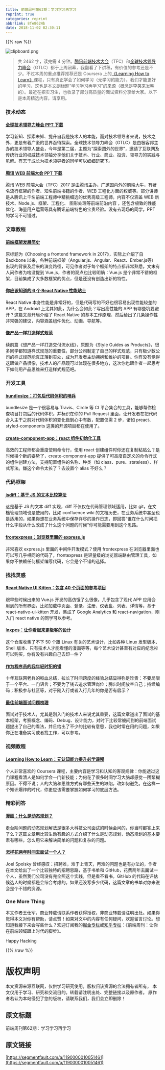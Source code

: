```yaml
---
title: 前端周刊第62期：学习学习再学习
reprint: true
categories: reprint
abbrlink: 8fe8624b
date: 2018-11-02 02:30:11
---
```


{{% raw %}}
<p><span class="img-wrap"><img data-src="/img/bVQk0r?w=757&amp;h=427" src="https://static.alili.tech/img/bVQk0r?w=757&amp;h=427" alt="clipboard.png" title="clipboard.png" style="cursor:pointer;display:inline"></span></p><blockquote><p>&#x5171; 2462 &#x5B57;&#xFF0C;&#x8BFB;&#x5B8C;&#x9700; 4 &#x5206;&#x949F;&#x3002;<a href="http://gtlc.geekbang.org/" rel="nofollow noreferrer" target="_blank">&#x817E;&#x8BAF;&#x524D;&#x7AEF;&#x6280;&#x672F;&#x5927;&#x4F1A;</a>&#xFF08;TFC&#xFF09;&#x548C;<a href="http://tfc.alloyteam.com/ppt.html" rel="nofollow noreferrer" target="_blank">&#x5168;&#x7403;&#x6280;&#x672F;&#x9886;&#x5BFC;&#x529B;&#x5CF0;&#x4F1A;</a>&#xFF08;GTLC&#xFF09;&#x90FD;&#x4E8E;&#x4E0A;&#x5468;&#x95ED;&#x5E55;&#xFF0C;&#x6211;&#x7FFB;&#x770B;&#x4E86;&#x4E0B;&#x8BB2;&#x7A3F;&#xFF0C;&#x6709;&#x4EF7;&#x503C;&#x7684;&#x53C2;&#x8003;&#x8FD8;&#x662F;&#x4E0D;&#x5C11;&#x3002;&#x4E0D;&#x8FC7;&#x672C;&#x5468;&#x7684;&#x91CD;&#x70B9;&#x63A8;&#x8350;&#x63A8;&#x8350;&#x8FD8;&#x662F; Coursera &#x4E0A;&#x7684;<a href="https://www.coursera.org/learn/learning-how-to-learn" rel="nofollow noreferrer" target="_blank">&#x300A;Learning How to Learn&#x300B;</a>&#x8BFE;&#x7A0B;&#xFF0C;&#x53EA;&#x6709;&#x771F;&#x6B63;&#x5B66;&#x4F1A;&#x4E86;&#x5982;&#x4F55;&#x5B66;&#x4E60;&#xFF08;&#x5143;&#x5B66;&#x4E60;&#x7684;&#x80FD;&#x529B;&#xFF09;&#xFF0C;&#x6211;&#x4EEC;&#x624D;&#x80FD;&#x66F4;&#x597D;&#x7684;&#x5B66;&#x4E60;&#xFF0C;&#x8FD9;&#x4E5F;&#x662F;&#x672C;&#x6587;&#x526F;&#x6807;&#x9898;&#x201C;&#x5B66;&#x4E60;&#x5B66;&#x4E60;&#x518D;&#x5B66;&#x4E60;&#x201D;&#x7684;&#x6765;&#x6E90;&#xFF08;&#x6982;&#x5FF5;&#x662F;&#x674E;&#x7B11;&#x6765;&#x53D1;&#x660E;&#x7684;&#xFF09;&#x3002;&#x6700;&#x8FD1;&#x5728;&#x62DB;&#x5B9E;&#x4E60;&#x751F;&#xFF0C;&#x4E5F;&#x6536;&#x5F55;&#x4E86;&#x90E8;&#x5206;&#x9AD8;&#x8D28;&#x91CF;&#x7684;&#x9762;&#x8BD5;&#x8D44;&#x6599;&#x5206;&#x4EAB;&#x7ED9;&#x5927;&#x5BB6;&#x3002;&#x4EE5;&#x4E0B;&#x662F;&#x672C;&#x5468;&#x7CBE;&#x9009;&#x5185;&#x5BB9;&#xFF0C;&#x8BF7;&#x4EAB;&#x7528;&#x3002;</p></blockquote><h3 id="articleHeader0">&#x6280;&#x672F;&#x52A8;&#x6001;</h3><h4><a href="http://gtlc.geekbang.org/#schedule" rel="nofollow noreferrer" target="_blank">&#x5168;&#x7403;&#x6280;&#x672F;&#x9886;&#x5BFC;&#x529B;&#x5CF0;&#x4F1A; PPT &#x4E0B;&#x8F7D;</a></h4><p>&#x5B66;&#x4E60;&#x65B0;&#x77E5;&#x3001;&#x63A2;&#x7D22;&#x672A;&#x77E5;&#x3001;&#x63D0;&#x5347;&#x81EA;&#x6211;&#x662F;&#x6280;&#x672F;&#x4EBA;&#x7684;&#x672C;&#x80FD;&#xFF0C;&#x800C;&#x5BF9;&#x6280;&#x672F;&#x9886;&#x5BFC;&#x8005;&#x6765;&#x8BF4;&#xFF0C;&#x6280;&#x672F;&#x4E4B;&#x5916;&#xFF0C;&#x66F4;&#x662F;&#x6709;&#x7740;&#x5E7F;&#x88A4;&#x7684;&#x4E16;&#x754C;&#x4E9F;&#x5F85;&#x63A2;&#x7D22;&#x3002;&#x5168;&#x7403;&#x6280;&#x672F;&#x9886;&#x5BFC;&#x529B;&#x5CF0;&#x4F1A;&#xFF08;GTLC&#xFF09;&#x662F;&#x7531;&#x6781;&#x5BA2;&#x90A6;&#x4E3B;&#x529E;&#x7684;&#x6280;&#x672F;&#x9886;&#x5BFC;&#x4EBA;&#x76DB;&#x4F1A;&#xFF0C;&#x4ECA;&#x5E74;&#x662F;&#x7B2C;&#x4E8C;&#x5C4A;&#xFF0C;&#x4E3B;&#x9898;&#x4E3A;&#x201C;&#x63A2;&#x7D22;&#x5706;&#x5916;&#x7684;&#x4E16;&#x754C;&#x201D;&#xFF0C;&#x9080;&#x8BF7;&#x4E86;&#x4E92;&#x8054;&#x7F51;&#x53CA;&#x4F20;&#x7EDF;&#x884C;&#x4E1A;&#x7684;&#x6743;&#x5A01;&#x6280;&#x672F;&#x9886;&#x8896;&#x5206;&#x4EAB;&#x4ED6;&#x4EEC;&#x5173;&#x4E8E;&#x6280;&#x672F;&#x3001;&#x884C;&#x4E1A;&#x3001;&#x5546;&#x4E1A;&#x3001;&#x6295;&#x8D44;&#x3001;&#x9886;&#x5BFC;&#x529B;&#x7684;&#x5B9E;&#x8DF5;&#x4E0E;&#x89C1;&#x89E3;&#x3002;&#x6709;&#x5FD7;&#x4E8E;&#x6210;&#x957F;&#x4E3A;&#x6280;&#x672F;&#x9886;&#x5BFC;&#x8005;&#x7684;&#x540C;&#x5B66;&#x53EF;&#x4EE5;&#x7EC6;&#x7EC6;&#x7814;&#x7A76;&#x4E0B;&#x3002;</p><h4><a href="http://tfc.alloyteam.com/ppt.html" rel="nofollow noreferrer" target="_blank">&#x817E;&#x8BAF; WEB &#x524D;&#x7AEF;&#x5927;&#x4F1A; PPT &#x4E0B;&#x8F7D;</a></h4><p>&#x817E;&#x8BAF; WEB &#x524D;&#x7AEF;&#x5927;&#x4F1A;&#xFF08;TFC&#xFF09;2017 &#x662F;&#x7531;&#x817E;&#x8BAF;&#x4E3B;&#x529E;&#xFF0C;&#x5E7F;&#x9080;&#x56FD;&#x5185;&#x5916;&#x7684;&#x524D;&#x7AEF;&#x5927;&#x725B;&#xFF0C;&#x6709;&#x8457;&#x540D;&#x6D41;&#x884C;&#x6846;&#x67B6;&#x7684;&#x4F5C;&#x8005;&#x3001;&#x77E5;&#x540D;&#x524D;&#x7AEF;&#x4E66;&#x7C4D;&#x7684;&#x4F5C;&#x8005;&#x3001;WEB &#x5DE5;&#x7A0B;&#x5316;&#x65B9;&#x9762;&#x7684;&#x6743;&#x5A01;&#x7B49;&#x3002;&#x90E8;&#x5206;&#x8BB2;&#x5E08;&#x662F;&#x4ECE;&#x817E;&#x8BAF;&#x4E0A;&#x5343;&#x540D;&#x524D;&#x7AEF;&#x5DE5;&#x7A0B;&#x5E08;&#x4E2D;&#x7CBE;&#x6311;&#x7EC6;&#x9009;&#x7684;&#x4F18;&#x79C0;&#x9AD8;&#x7EA7;&#x5DE5;&#x7A0B;&#x5E08;&#xFF0C;&#x5185;&#x5BB9;&#x4E0D;&#x4EC5;&#x6DB5;&#x76D6; WEB &#x65B0;&#x6280;&#x672F;&#x3001;Node.js&#x3001;&#x6846;&#x67B6;&#x3001;&#x5DE5;&#x7A0B;&#x5316;&#x3001; &#x56FE;&#x5F62;&#x5904;&#x7406;&#x7B49;&#x524D;&#x7AEF;&#x524D;&#x6CBF;&#x5185;&#x5BB9; &#xFF0C;&#x8FD8;&#x5305;&#x542B;&#x6781;&#x81F4;&#x7684;&#x6027;&#x80FD;&#x4F18;&#x5316;&#x3001;&#x6D77;&#x91CF;&#x7528;&#x6237;&#x8FD0;&#x8425;&#x7B49;&#x5177;&#x6709;&#x817E;&#x8BAF;&#x524D;&#x7AEF;&#x7279;&#x8272;&#x7684;&#x5B9D;&#x8D35;&#x7ECF;&#x9A8C;&#x3002;&#x6CA1;&#x6709;&#x53BB;&#x73B0;&#x573A;&#x7684;&#x540C;&#x5B66;&#xFF0C;PPT &#x7684;&#x5B66;&#x4E60;&#x4E0D;&#x53EF;&#x9519;&#x8FC7;&#x3002;</p><h3 id="articleHeader1">&#x6587;&#x7AE0;&#x6559;&#x7A0B;</h3><h4><a href="https://medium.com/this-dot-labs/building-modern-web-applications-in-2017-791d2ef2e341" rel="nofollow noreferrer" target="_blank">&#x524D;&#x7AEF;&#x6846;&#x67B6;&#x53D1;&#x5C55;&#x7B80;&#x53F2;</a></h4><p>&#x539F;&#x6807;&#x9898;&#x4E3A;&#x300A;Choosing a frontend framework in&#xA0;2017&#x300B;&#xFF0C;&#x5B9E;&#x9645;&#x4E0A;&#x4ECB;&#x7ECD;&#x4E86;&#x81EA; Backbone &#x4EE5;&#x6765;&#xFF0C;&#x5404;&#x79CD;&#x524D;&#x7AEF;&#x6846;&#x67B6;&#xFF08;Angular.js&#x3001;Angular&#x3001;React&#x3001;Ember.js&#x7B49;&#xFF09;&#x51FA;&#x73B0;&#x7684;&#x80CC;&#x666F;&#x53CA;&#x540E;&#x6765;&#x7684;&#x6F14;&#x53D8;&#x8DEF;&#x5F84;&#xFF0C;&#x53EF;&#x89C1;&#x4F5C;&#x8005;&#x5BF9;&#x4E8E;&#x6BCF;&#x4E2A;&#x6846;&#x67B6;&#x7684;&#x7279;&#x70B9;&#x90FD;&#x975E;&#x5E38;&#x719F;&#x6089;&#xFF0C;&#x6587;&#x672B;&#x6709;&#x4EBA;&#x95EE;&#x4F5C;&#x8005;&#x4E3A;&#x5565;&#x6CA1;&#x63D0;&#x5230; Vue.js&#xFF0C;&#x4F5C;&#x8005;&#x7684;&#x89C2;&#x70B9;&#x4E5F;&#x6BD4;&#x8F83;&#x660E;&#x786E;&#xFF1A;Vue.js &#x662F;&#x4E2A;&#x975E;&#x5E38;&#x4E0D;&#x9519;&#x7684;&#x6846;&#x67B6;&#xFF0C;&#x76EE;&#x524D;&#x96C6;&#x6210;&#x4E86;&#x5927;&#x591A;&#x6570;&#x6846;&#x67B6;&#x7684;&#x4F18;&#x70B9;&#xFF0C;&#x4F46;&#x662F;&#x8FD8;&#x6CA1;&#x6709;&#x521B;&#x9020;&#x51FA;&#x65B0;&#x7684;&#x7279;&#x6027;&#x3002;</p><h4><a href="https://www.simplytechnologies.net/blog/2017/6/6/6-tips-you-want-to-know-about-react-native-performance" rel="nofollow noreferrer" target="_blank">&#x4F60;&#x5E94;&#x8BE5;&#x77E5;&#x9053;&#x7684; 6 &#x4E2A; React Native &#x6027;&#x80FD;&#x8D34;&#x58EB;</a></h4><p>React Native &#x672C;&#x8EAB;&#x6027;&#x80FD;&#x662F;&#x975E;&#x5E38;&#x597D;&#x7684;&#xFF0C;&#x4F46;&#x662F;&#x4EE3;&#x7801;&#x5199;&#x7684;&#x4E0D;&#x597D;&#x4E5F;&#x5F88;&#x5BB9;&#x6613;&#x51FA;&#x73B0;&#x6027;&#x80FD;&#x8F83;&#x5DEE;&#x7684; APP&#xFF0C;&#x5728; Android &#x4E0A;&#x5C24;&#x5176;&#x5982;&#x6B64;&#xFF0C;&#x4E3A;&#x4EC0;&#x4E48;&#x4F1A;&#x5982;&#x6B64;&#xFF1F;&#x5199;&#x51FA;&#x9AD8;&#x6027;&#x80FD;&#x7684; APP &#x6709;&#x54EA;&#x4E9B;&#x5751;&#x8981;&#x907F;&#x5F00;&#xFF1F;&#x8FD9;&#x7BC7;&#x6587;&#x7AE0;&#x5F00;&#x5C40;&#x4ECB;&#x7ECD;&#x4E86; React Native &#x7684;&#x57FA;&#x672C;&#x5DE5;&#x4F5C;&#x539F;&#x7406;&#xFF0C;&#x7136;&#x540E;&#x7ED9;&#x51FA;&#x4E86;&#x51E0;&#x6761;&#x64CD;&#x4F5C;&#x6027;&#x975E;&#x5E38;&#x5F3A;&#x7684;&#x5EFA;&#x8BAE;&#xFF0C;&#x5185;&#x5BB9;&#x6DB5;&#x76D6;&#x7EC4;&#x4EF6;&#x4F18;&#x5316;&#x3001;&#x52A8;&#x753B;&#x3001;&#x5BFC;&#x822A;&#x7B49;&#x3002;</p><h4><a href="https://seesparkbox.com/foundry/style_guides_as_products?utm_source=CSS-Weekly&amp;utm_campaign=Issue-271&amp;utm_medium=email" rel="nofollow noreferrer" target="_blank">&#x50CF;&#x4EA7;&#x54C1;&#x4E00;&#x6837;&#x6253;&#x9020;&#x6837;&#x5F0F;&#x89C4;&#x8303;</a></h4><p>&#x7EED;&#x524D;&#x7BC7;&#x300A;&#x60F3;&#x4EA7;&#x54C1;&#x4E00;&#x6837;&#x6253;&#x9020;&#x4EA4;&#x4ED8;&#x6D41;&#x6C34;&#x7EBF;&#x300B;&#xFF0C;&#x539F;&#x9898;&#x4E3A;&#x300A;Style Guides as Products&#x300B;&#xFF0C;&#x5F88;&#x591A;&#x540C;&#x5B66;&#x90FD;&#x77E5;&#x9053;&#x6837;&#x5F0F;&#x89C4;&#x8303;&#x7684;&#x91CD;&#x8981;&#x6027;&#xFF0C;&#x90E8;&#x5206;&#x516C;&#x53F8;&#x5236;&#x5B9A;&#x4E86;&#x81EA;&#x5DF1;&#x7684;&#x6837;&#x5F0F;&#x89C4;&#x8303;&#xFF0C;&#x53EA;&#x6709;&#x6781;&#x5C11;&#x6570;&#x516C;&#x53F8;&#x7684;&#x6837;&#x5F0F;&#x89C4;&#x8303;&#x80FD;&#x771F;&#x6B63;&#x843D;&#x5230;&#x5B9E;&#x5904;&#xFF0C;&#x6210;&#x4E3A;&#x5F00;&#x53D1;&#x8005;&#x4E3B;&#x52A8;&#x62E5;&#x62B1;&#x548C;&#x7EF4;&#x62A4;&#x7684;&#x9879;&#x76EE;&#x3002;&#x4F60;&#x6709;&#x6CA1;&#x6709;&#x89C9;&#x5F97;&#x8FD9;&#x8DDF;&#x505A;&#x4EA7;&#x54C1;&#x5F88;&#x50CF;&#xFF0C;&#x6280;&#x672F;&#x4EBA;&#x7684;&#x4EA7;&#x54C1;&#x89C2;&#x53EF;&#x4EE5;&#x4F53;&#x73B0;&#x5728;&#x5F88;&#x591A;&#x5730;&#x65B9;&#xFF0C;&#x8FD9;&#x6B21;&#x4F60;&#x4E5F;&#x8DDF;&#x4F5C;&#x8005;&#x4E00;&#x8D77;&#x601D;&#x8003;&#x4E0B;&#x5982;&#x4F55;&#x7528;&#x4EA7;&#x54C1;&#x601D;&#x7EF4;&#x6765;&#x6253;&#x9020;&#x6837;&#x5F0F;&#x89C4;&#x8303;&#x5427;&#x3002;</p><h3 id="articleHeader2">&#x5F00;&#x53D1;&#x5DE5;&#x5177;</h3><h4><a href="https://github.com/siddharthkp/bundlesize" rel="nofollow noreferrer" target="_blank">bundlesize&#xFF1A;&#x6253;&#x5305;&#x540E;&#x4EE3;&#x7801;&#x4F53;&#x79EF;&#x7684;&#x54E8;&#x5175;</a></h4><p>bundlesize &#x662F;&#x4E00;&#x4E2A;&#x5F88;&#x5BB9;&#x6613;&#x4E0E; Travis&#x3001;Circle &#x7B49; CI &#x5E73;&#x53F0;&#x96C6;&#x5408;&#x7684;&#x5DE5;&#x5177;&#xFF0C;&#x80FD;&#x591F;&#x5E2E;&#x4F60;&#x68C0;&#x67E5;&#x9879;&#x76EE;&#x6253;&#x5305;&#x540E;&#x7684;&#x4EE3;&#x7801;&#x4F53;&#x79EF;&#xFF0C;&#x5E76;&#x6807;&#x8BC6;&#x5728;&#x4F60;&#x7684; Pull Request &#x91CC;&#x9762;&#xFF0C;&#x8BA9;&#x5F00;&#x53D1;&#x8005;&#x5728;&#x628A;&#x4EE3;&#x7801;&#x5408;&#x5165;&#x4E3B;&#x5E72;&#x4E4B;&#x524D;&#x5BF9;&#x4EE3;&#x7801;&#x4F53;&#x79EF;&#x7684;&#x53D8;&#x5316;&#x505A;&#x5230;&#x5FC3;&#x4E2D;&#x6709;&#x6570;&#xFF0C;&#x914D;&#x7F6E;&#x4EC5;&#x9700; 2 &#x6B65;&#xFF0C;&#x8BF8;&#x5982; preact&#x3001;styled-components &#x8FD9;&#x7C7B;&#x7684;&#x5F00;&#x6E90;&#x9879;&#x76EE;&#x90FD;&#x5728;&#x4F7F;&#x7528;&#x4E86;&#x3002;</p><h4><a href="https://github.com/CVarisco/create-component-app?utm_source=reactnl&amp;utm_medium=email" rel="nofollow noreferrer" target="_blank">create-component-app&#xFF1A;react &#x7EC4;&#x4EF6;&#x521D;&#x59CB;&#x5316;&#x5DE5;&#x5177;</a></h4><p>&#x9AD8;&#x6548;&#x7684;&#x5DE5;&#x7A0B;&#x5E08;&#x90FD;&#x4F1A;&#x91CD;&#x5EA6;&#x4F7F;&#x7528;&#x547D;&#x4EE4;&#x884C;&#xFF0C;&#x4F7F;&#x7528; react &#x521B;&#x5EFA;&#x7EC4;&#x4EF6;&#x65F6;&#x4F60;&#x8FD8;&#x5728;&#x590D;&#x5236;&#x7C98;&#x8D34;&#x4E48;&#xFF1F;&#x662F;&#x65F6;&#x5019;&#x6362;&#x4E2A;&#x65B0;&#x7684;&#x59FF;&#x52BF;&#x4E86;&#xFF0C;create-component-app &#x63D0;&#x4F9B;&#x4E86;&#x53EF;&#x9AD8;&#x5EA6;&#x81EA;&#x5B9A;&#x4E49;&#x7684;&#x547D;&#x4EE4;&#x884C;&#x5F0F;&#x7684;&#x7EC4;&#x4EF6;&#x521B;&#x5EFA;&#x65B9;&#x6CD5;&#xFF0C;&#x652F;&#x6301;&#x914D;&#x7F6E;&#x7EC4;&#x4EF6;&#x7684;&#x540D;&#x79F0;&#x3001;&#x79CD;&#x7C7B;&#xFF08;&#x5982; class&#x3001;pure&#x3001;stateless&#xFF09;&#x3001;&#x6837;&#x5F0F;&#x5199;&#x6CD5;&#x3002;&#x5ACC;&#x8FD9;&#x4E2A;&#x547D;&#x4EE4;&#x592A;&#x957F;&#x4E86;&#xFF1F;&#x53BB;&#x8BBE;&#x7F6E;&#x4E2A; alias &#x4E0D;&#x597D;&#x4E48;&#xFF1F;</p><h3 id="articleHeader3">&#x4EE3;&#x7801;&#x6846;&#x67B6;</h3><h4><a href="https://github.com/kpdecker/jsdiff" rel="nofollow noreferrer" target="_blank">jsdiff&#xFF1A;&#x57FA;&#x4E8E; JS &#x7684;&#x6587;&#x672C;&#x6BD4;&#x8F83;&#x7B97;&#x6CD5;</a></h4><p>&#x8FD9;&#x662F;&#x57FA;&#x4E8E; JS &#x7684;&#x6587;&#x672C; diff &#x5B9E;&#x73B0;&#xFF0C;diff &#x4E0D;&#x4EC5;&#x4EC5;&#x5728;&#x4EE3;&#x7801;&#x7BA1;&#x7406;&#x9886;&#x57DF;&#x9002;&#x7528;&#xFF0C;&#x6BD4;&#x5982; git&#xFF0C;&#x5728;&#x6587;&#x6863;&#x7BA1;&#x7406;&#x9886;&#x57DF;&#x4E5F;&#x662F;&#x4F7F;&#x7528;&#x7684;&#xFF0C;&#x6BD4;&#x5982; confluence wiki &#x7684;&#x6587;&#x6863;&#x5386;&#x53F2;&#xFF0C;&#x5728;&#x4E1A;&#x52A1;&#x7CFB;&#x7EDF;&#x4E2D;&#x751A;&#x81F3;&#x4E5F;&#x662F;&#x9002;&#x7528;&#x7684;&#xFF0C;&#x5982;&#x679C;&#x4F60;&#x60F3;&#x5728;&#x4E1A;&#x52A1;&#x7CFB;&#x7EDF;&#x4E2D;&#x4FDD;&#x5B58;&#x8BE6;&#x5C3D;&#x7684;&#x64CD;&#x4F5C;&#x65E5;&#x5FD7;&#xFF0C;&#x5373;&#x56DE;&#x7B54;&#x201C;&#x8C01;&#x5728;&#x4EC0;&#x4E48;&#x65F6;&#x95F4;&#x628A;&#x4EC0;&#x4E48;&#x5B57;&#x6BB5;&#x4ECE;&#x4EC0;&#x4E48;&#x6539;&#x6210;&#x4E86;&#x4EC0;&#x4E48;&#x8FD9;&#x4E2A;&#x95EE;&#x9898;&#x7684;&#x65F6;&#x5019;&#x201D;&#x4F60;&#x53EF;&#x80FD;&#x9700;&#x8981;&#x7528;&#x5230;&#x8FD9;&#x4E2A;&#x601D;&#x8DEF;&#x3002;</p><h4><a href="https://github.com/camelaissani/frontexpress" rel="nofollow noreferrer" target="_blank">frontexpress&#xFF1A;&#x6D4F;&#x89C8;&#x5668;&#x91CC;&#x9762;&#x7684; express.js</a></h4><p>&#x975E;&#x5E38;&#x559C;&#x6B22; express.js &#x91CC;&#x9762;&#x7684;&#x4E2D;&#x95F4;&#x4EF6;&#x5F00;&#x53D1;&#x6A21;&#x5F0F;&#xFF1F;&#x4F7F;&#x7528; frontexpress &#x5728;&#x6D4F;&#x89C8;&#x5668;&#x91CC;&#x9762;&#x4E5F;&#x53EF;&#x4EE5;&#x5199;&#x51E0;&#x4E4E;&#x76F8;&#x540C;&#x7684;&#x4EE3;&#x7801;&#x4E86;&#xFF0C;frontexpress &#x662F;&#x8F7B;&#x91CF;&#x7EA7;&#x7684;&#x6D4F;&#x89C8;&#x5668;&#x7AEF;&#x8DEF;&#x7531;&#x7BA1;&#x7406;&#x5DE5;&#x5177;&#xFF0C;&#x5982;&#x679C;&#x4F60;&#x4E0D;&#x4F9D;&#x8D56;&#x4EFB;&#x4F55;&#x6846;&#x67B6;&#x7F16;&#x5199;&#x4EE3;&#x7801;&#xFF0C;&#x5B83;&#x4F1A;&#x662F;&#x4E2A;&#x4E0D;&#x9519;&#x7684;&#x9009;&#x62E9;&#x3002;</p><h3 id="articleHeader4">&#x627E;&#x627E;&#x7075;&#x611F;</h3><h4><a href="https://github.com/akveo/kittenTricks" rel="nofollow noreferrer" target="_blank">React Native UI Kitten&#xFF1A;&#x5305;&#x542B; 40 &#x4E2A;&#x9875;&#x9762;&#x7684;&#x53C2;&#x8003;&#x9879;&#x76EE;</a></h4><p>&#x8DDF;&#x65E9;&#x4E9B;&#x65F6;&#x5019;&#x51FA;&#x6765;&#x7684; Vue.js &#x5F00;&#x53D1;&#x7684;&#x9AD8;&#x4EFF;&#x997F;&#x4E86;&#x4E48;&#x5F88;&#x50CF;&#xFF0C;&#x51E0;&#x4E4E;&#x5305;&#x542B;&#x4E86;&#x73B0;&#x4EE3; APP &#x5E94;&#x7528;&#x4F1A;&#x7528;&#x5230;&#x7684;&#x6240;&#x6709;&#x754C;&#x9762;&#xFF0C;&#x6BD4;&#x5982;&#x52A0;&#x8F7D;&#x4E2D;&#x9875;&#x9762;&#x3001;&#x767B;&#x5F55;&#x3001;&#x6CE8;&#x518C;&#x3001;&#x4EEA;&#x8868;&#x76D8;&#x3001;&#x5217;&#x8868;&#x3001;&#x8BE6;&#x60C5;&#x7B49;&#xFF0C;&#x57FA;&#x4E8E; react-native-ui-kitten &#x5F00;&#x53D1;&#xFF0C;&#x96C6;&#x6210;&#x4E86; Google Analytics &#x548C; react-navigation&#xFF0C;&#x521A;&#x5165;&#x95E8; react native &#x7684;&#x540C;&#x5B66;&#x53EF;&#x4EE5;&#x53C2;&#x8003;&#x3002;</p><h4><a href="https://github.com/jstpcs/lnxpcs" rel="nofollow noreferrer" target="_blank">lnxpcs&#xFF1A;&#x8BA9;&#x4F60;&#x770B;&#x8D77;&#x6765;&#x66F4;&#x6781;&#x5BA2;&#x7684;&#x8BBE;&#x8BA1;</a></h4><p>&#x8FD9;&#x4E2A;&#x4ED3;&#x5E93;&#x6536;&#x96C6;&#x4E86;&#x4E0D;&#x4E0B; 50 &#x4E2A;&#x8DDF; Linux &#x6709;&#x5173;&#x7684;&#x827A;&#x672F;&#x8BBE;&#x8BA1;&#xFF0C;&#x6BD4;&#x5982;&#x5404;&#x79CD; Linux &#x53D1;&#x578B;&#x7248;&#x672C;&#x3001;Shell &#x7248;&#x672C;&#x3001;&#x53EA;&#x6709;&#x6280;&#x672F;&#x4EBA;&#x624D;&#x80FD;&#x770B;&#x61C2;&#x7684;&#x6F2B;&#x753B;&#x7B49;&#x7B49;&#xFF0C;&#x6BCF;&#x4E2A;&#x827A;&#x672F;&#x8BBE;&#x8BA1;&#x751A;&#x81F3;&#x6709;&#x5BF9;&#x5E94;&#x7684;&#x7EAA;&#x5FF5;&#x886B;&#x53EF;&#x4EE5;&#x8D2D;&#x4E70;&#xFF0C;&#x4F60;&#x6709;&#x6CA1;&#x6709;&#x5174;&#x8DA3;&#x81EA;&#x5DF1;&#x53BB;&#x5370;&#x4E00;&#x4EF6;&#xFF1F;</p><h4><a href="https://dev.to/miqubel/mistakes-i-made-as-a-developer" rel="nofollow noreferrer" target="_blank">&#x4F5C;&#x4E3A;&#x7A0B;&#x5E8F;&#x5458;&#x7684;&#x6211;&#x5E74;&#x8F7B;&#x65F6;&#x72AF;&#x7684;&#x9519;</a></h4><p>&#x5341;&#x5E74;&#x4E92;&#x8054;&#x7F51;&#x8001;&#x5175;&#x7684;&#x5455;&#x8840;&#x603B;&#x7ED3;&#xFF0C;&#x62C9;&#x957F;&#x4E86;&#x65F6;&#x95F4;&#x8DE8;&#x5EA6;&#x7684;&#x7ECF;&#x9A8C;&#x603B;&#x7ED3;&#x663E;&#x5F97;&#x5F25;&#x8DB3;&#x73CD;&#x8D35;&#xFF1A;&#x4E0D;&#x8981;&#x5C40;&#x9650;&#x4E8E;&#x4E00;&#x4E2A;&#x5E73;&#x53F0;&#x3001;&#x4E00;&#x95E8;&#x8BED;&#x8A00;&#xFF1B;&#x4E0D;&#x8981;&#x4E3A;&#x4E86;&#x94B1;&#x53BB;&#x8FFD;&#x6C42;&#x7BA1;&#x7406;&#x5C97;&#x4F4D;&#xFF1B;&#x817E;&#x51FA;&#x65F6;&#x95F4;&#x653E;&#x7A7A;&#x81EA;&#x5DF1;&#xFF1B;&#x6301;&#x7EED;&#x7F16;&#x7801;&#xFF1B;&#x79EF;&#x6781;&#x53C2;&#x4E0E;&#x793E;&#x533A;&#x7B49;&#xFF0C;&#x5BF9;&#x4E8E;&#x521A;&#x5165;&#x884C;&#x6216;&#x8005;&#x5165;&#x884C;&#x51E0;&#x5E74;&#x7684;&#x4F60;&#x662F;&#x5426;&#x6709;&#x542F;&#x793A;&#xFF1F;</p><h4><a href="https://performancejs.com/post/hde6d32/The-Best-Frontend-JavaScript-Interview-Questions-%28written-by-a-Frontend-Engineer%29" rel="nofollow noreferrer" target="_blank">&#x6700;&#x4F73;&#x524D;&#x7AEF;&#x9762;&#x8BD5;&#x95EE;&#x9898;&#x68B3;&#x7406;</a></h4><p>&#x9762;&#x8BD5;&#x5BF9;&#x4E8E;&#x6280;&#x672F;&#x4EBA;&#xFF0C;&#x5C24;&#x5176;&#x662F;&#x521A;&#x5165;&#x95E8;&#x7684;&#x6280;&#x672F;&#x4EBA;&#x6765;&#x8BF4;&#x5C24;&#x5176;&#x91CD;&#x8981;&#xFF0C;&#x8FD9;&#x7BC7;&#x6587;&#x7AE0;&#x9053;&#x51FA;&#x4E86;&#x9762;&#x8BD5;&#x7684;&#x57FA;&#x672C;&#x6846;&#x67B6;&#xFF0C;&#x8003;&#x5BDF;&#x6982;&#x5FF5;&#x3001;&#x7F16;&#x7801;&#x3001;Debug&#x3001;&#x8BBE;&#x8BA1;&#x80FD;&#x529B;&#xFF0C;&#x5BF9;&#x65F6;&#x4E0B;&#x6BD4;&#x8F83;&#x5E38;&#x88AB;&#x95EE;&#x5230;&#x7684;&#x524D;&#x7AEF;&#x9762;&#x8BD5;&#x9898;&#x63D0;&#x51FA;&#x4E86;&#x81EA;&#x5DF1;&#x7684;&#x770B;&#x6CD5;&#xFF0C;&#x5E76;&#x4E14;&#x7ED9;&#x51FA;&#x4E86;&#x4E0D;&#x5C11;&#x7684;&#x6BD4;&#x8F83;&#x6709;&#x610F;&#x601D;&#xFF0C;&#x6211;&#x4E5F;&#x65F6;&#x5E38;&#x5728;&#x7528;&#x7684;&#x95EE;&#x9898;&#xFF0C;&#x5982;&#x679C;&#x4F60;&#x6B63;&#x5728;&#x51C6;&#x5907;&#x5B9E;&#x4E60;&#x6216;&#x8005;&#x627E;&#x5DE5;&#x4F5C;&#xFF0C;&#x53EF;&#x4EE5;&#x53C2;&#x8003;&#x3002;</p><h3 id="articleHeader5">&#x89C6;&#x9891;&#x6559;&#x7A0B;</h3><h4><a href="https://www.coursera.org/learn/learning-how-to-learn" rel="nofollow noreferrer" target="_blank">Learning How to Learn&#xFF1A;&#x5143;&#x8BA4;&#x77E5;&#x80FD;&#x529B;&#x63D0;&#x5347;&#x5FC5;&#x5B66;&#x8BFE;&#x7A0B;</a></h4><p>&#x4E2A;&#x4EBA;&#x975E;&#x5E38;&#x559C;&#x6B22;&#x7684; Coursera &#x8BFE;&#x7A0B;&#xFF0C;&#x4E3B;&#x8981;&#x5185;&#x5BB9;&#x662F;&#x5B66;&#x4E60;&#x548C;&#x8BA4;&#x77E5;&#x7684;&#x5BA2;&#x89C2;&#x89C4;&#x5F8B;&#xFF1A;&#x4F60;&#x80FD;&#x900F;&#x8FC7;&#x8FD9;&#x95E8;&#x8BFE;&#x7A0B;&#x770B;&#x6E05;&#x4EBA;&#x662F;&#x5982;&#x4F55;&#x5B66;&#x4F1A;&#x4E00;&#x95E8;&#x65B0;&#x6280;&#x80FD;&#xFF1B;&#x4E3A;&#x4F55;&#x82B1;&#x4E86;&#x5F88;&#x591A;&#x65F6;&#x95F4;&#x5B66;&#x4E60;&#x5927;&#x8111;&#x5374;&#x611F;&#x89C9;&#x4E00;&#x56E2;&#x6D46;&#x7CCA;&#x539F;&#x56E0;&#x3002;&#x4E0D;&#x5F97;&#x4E0D;&#x8BF4;&#xFF1B;&#x4EBA;&#x7684;&#x5927;&#x8111;&#x548C;&#x601D;&#x7EF4;&#x65B9;&#x5F0F;&#x6709;&#x54EA;&#x4E9B;&#x5929;&#x751F;&#x7684;&#x7F3A;&#x9677;&#xFF0C;&#x6539;&#x5982;&#x4F55;&#x907F;&#x514D;&#x3002;&#x5728;&#x8FD9;&#x6837;&#x4E00;&#x4E2A;&#x77E5;&#x8BC6;&#x7206;&#x70B8;&#x7684;&#x65F6;&#x4EE3;&#xFF0C;&#x4F60;&#x66F4;&#x5E94;&#x8BE5;&#x9700;&#x8981;&#x638C;&#x63E1;&#x5982;&#x4F55;&#x5B66;&#x4E60;&#x7684;&#x5E95;&#x5C42;&#x65B9;&#x6CD5;&#x3002;</p><h3 id="articleHeader6">&#x7CBE;&#x5F69;&#x95EE;&#x7B54;</h3><h4><a href="https://mp.weixin.qq.com/s?__biz=MjM5OTA1MDUyMA==&amp;mid=2655438647&amp;idx=1&amp;sn=4634f712fa4d0236aba60b8e8b7cc2cb&amp;chksm=bd730b408a048256f204695598c0e4f74e75c9582f5b9c740057a69747b306de1a4c308d5388&amp;mpshare=1&amp;scene=1&amp;srcid=0702N84baxNAmMFheg6Ck26Z&amp;key=238113c46368" rel="nofollow noreferrer" target="_blank">&#x6F2B;&#x753B;&#xFF1A;&#x4EC0;&#x4E48;&#x662F;&#x52A8;&#x6001;&#x89C4;&#x5212;&#xFF1F;</a></h4><p>&#x8D70;&#x53F0;&#x9636;&#x95EE;&#x9898;&#x7684;&#x52A8;&#x6001;&#x89C4;&#x5212;&#x89E3;&#x6CD5;&#x662F;&#x5F88;&#x591A;&#x5927;&#x79D1;&#x6280;&#x516C;&#x53F8;&#x9762;&#x8BD5;&#x7684;&#x65F6;&#x5019;&#x4F1A;&#x95EE;&#x7684;&#xFF0C;&#x4F60;&#x5F53;&#x65F6;&#x90FD;&#x7B54;&#x4E0A;&#x6765;&#x4E86;&#x4E48;&#xFF1F;&#x8FD9;&#x7BC7;&#x6587;&#x7AE0;&#x7528;&#x6BD4;&#x8F83;&#x751F;&#x52A8;&#x6709;&#x8DA3;&#x7684;&#x65B9;&#x5F0F;&#x4ECB;&#x7ECD;&#x4E86;&#x4EC0;&#x4E48;&#x662F;&#x52A8;&#x6001;&#x89C4;&#x5212;&#xFF0C;&#x52A8;&#x6001;&#x89C4;&#x5212;&#x7684;&#x57FA;&#x672C;&#x8981;&#x7D20;&#x6709;&#x54EA;&#x4E9B;&#xFF0C;&#x600E;&#x4E48;&#x7528;&#x5B83;&#x6765;&#x89E3;&#x51B3;&#x7B80;&#x5355;&#x7684;&#x95EE;&#x9898;&#x548C;&#x590D;&#x6742;&#x7684;&#x95EE;&#x9898;&#x3002;</p><h4><a href="https://mp.weixin.qq.com/s?__biz=MjM5ODIzNDQ3Mw==&amp;mid=2649967341&amp;idx=1&amp;sn=e23064e6a95385141b57449c98cc80e2&amp;chksm=beca3aeb89bdb3fda2e5075b986170cf189c9f76e9e1c9dcce5798ac815b3fc4761c529402a5&amp;mpshare=1&amp;scene=24&amp;srcid=07026xj7NPo0eI2IG7CCxYc2&amp;key=e0f557c9f11" rel="nofollow noreferrer" target="_blank">&#x600E;&#x6837;&#x82B1;&#x4E24;&#x5E74;&#x65F6;&#x95F4;&#x53BB;&#x9762;&#x8BD5;&#x4E00;&#x4E2A;&#x4EBA;&#xFF1F;</a></h4><p>Joel Spolsky &#x66FE;&#x7ECF;&#x611F;&#x53F9;&#xFF1A;&#x62DB;&#x8058;&#x96BE;&#xFF0C;&#x96BE;&#x4E8E;&#x4E0A;&#x9752;&#x5929;&#xFF0C;&#x518D;&#x96BE;&#x7684;&#x95EE;&#x9898;&#x4E5F;&#x662F;&#x6709;&#x529E;&#x6CD5;&#x7684;&#xFF0C;&#x4F5C;&#x8005;&#x5728;&#x672C;&#x6587;&#x7ED9;&#x51FA;&#x4E86;&#x4E00;&#x4E2A;&#x6BD4;&#x8F83;&#x72EC;&#x7279;&#x7684;&#x62DB;&#x8058;&#x601D;&#x8DEF;&#xFF0C;&#x57FA;&#x4E8E;&#x4E66;&#x5355;&#x548C; GitHub&#xFF0C;&#x82B1;&#x8D39;&#x4E24;&#x5E74;&#x53BB;&#x9762;&#x8BD5;&#x4E00;&#x4E2A;&#x4EBA;&#xFF0C;&#x867D;&#x7136;&#x6211;&#x4EEC;&#x516C;&#x53F8;&#x6CA1;&#x6709;&#x5B8C;&#x5168;&#x7167;&#x8FD9;&#x4E2A;&#x5B9E;&#x8DF5;&#xFF0C;&#x4F46;&#x662F;&#x770B;&#x4E0D;&#x770B;&#x4E66;&#xFF0C;GitHub &#x7684;&#x4EE3;&#x7801;&#x5728;&#x8BC4;&#x4F30;&#x5019;&#x9009;&#x4EBA;&#x7684;&#x65F6;&#x5019;&#x90FD;&#x662F;&#x4F1A;&#x7EFC;&#x5408;&#x8003;&#x8651;&#x7684;&#x3002;&#x5982;&#x679C;&#x8FD8;&#x6CA1;&#x5199;&#x591A;&#x5C11;&#x4EE3;&#x7801;&#xFF0C;&#x8FD9;&#x7BC7;&#x6587;&#x7AE0;&#x7684;&#x4E66;&#x5355;&#x5BF9;&#x4F60;&#x6765;&#x8BF4;&#x4F1A;&#x662F;&#x4E2A;&#x4E0D;&#x9519;&#x7684;&#x8D44;&#x6E90;&#x3002;</p><h3 id="articleHeader7">One More Thing</h3><p>&#x672C;&#x6587;&#x4F5C;&#x8005;&#x738B;&#x4ED5;&#x519B;&#xFF0C;&#x5546;&#x4E1A;&#x8F6C;&#x8F7D;&#x8BF7;&#x8054;&#x7CFB;&#x4F5C;&#x8005;&#x83B7;&#x5F97;&#x6388;&#x6743;&#xFF0C;&#x975E;&#x5546;&#x4E1A;&#x8F6C;&#x8F7D;&#x8BF7;&#x6CE8;&#x660E;&#x51FA;&#x5904;&#x3002;&#x5982;&#x679C;&#x4F60;&#x89C9;&#x5F97;&#x672C;&#x6587;&#x5BF9;&#x4F60;&#x6709;&#x5E2E;&#x52A9;&#xFF0C;&#x8BF7;&#x70B9;&#x8D5E;&#xFF01;&#x5982;&#x679C;&#x5BF9;&#x6587;&#x4E2D;&#x7684;&#x5185;&#x5BB9;&#x6709;&#x4EFB;&#x4F55;&#x7591;&#x95EE;&#xFF0C;&#x6B22;&#x8FCE;&#x7559;&#x8A00;&#x8BA8;&#x8BBA;&#x3002;&#x60F3;&#x77E5;&#x9053;&#x6211;&#x63A5;&#x4E0B;&#x6765;&#x4F1A;&#x5199;&#x4E9B;&#x4EC0;&#x4E48;&#xFF1F;&#x6B22;&#x8FCE;&#x8BA2;&#x9605;&#x6211;&#x7684;<a href="https://juejin.im/user/57a7f634d342d300576b738d" rel="nofollow noreferrer" target="_blank">&#x6398;&#x91D1;&#x4E13;&#x680F;</a>&#x6216;<a href="https://zhuanlan.zhihu.com/feweekly" rel="nofollow noreferrer" target="_blank">&#x77E5;&#x4E4E;&#x4E13;&#x680F;</a>&#xFF1A;&#x300A;&#x524D;&#x7AEF;&#x5468;&#x520A;&#xFF1A;&#x8BA9;&#x4F60;&#x5728;&#x524D;&#x7AEF;&#x9886;&#x57DF;&#x8DDF;&#x4E0A;&#x65F6;&#x4EE3;&#x7684;&#x811A;&#x6B65;&#x300B;&#x3002;</p><p>Happy Hacking</p>
{{% /raw %}}

# 版权声明
本文资源来源互联网，仅供学习研究使用，版权归该资源的合法拥有者所有，
本文仅用于学习、研究和交流目的。转载请注明出处、完整链接以及原作者。
原作者若认为本站侵犯了您的版权，请联系我们，我们会立即删除！

## 原文标题
前端周刊第62期：学习学习再学习

## 原文链接
[https://segmentfault.com/a/1190000010051461](https://segmentfault.com/a/1190000010051461)

